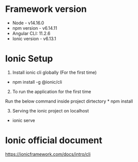 # Framework version

* Node - v14.16.0
* npm version -  v6.14.11
* Angular CLI: 11.2.6
* Ionic version - v6.13.1

# Ionic Setup

1. Install ionic cli globally (For the first time)
  
  * npm install -g @ionic/cli

2. To run the application for the first time
  
  Run the below command inside project dirtectory
    * npm install

3. Serving the ionic project on localhost

  * ionic serve

# Ionic official document

https://ionicframework.com/docs/intro/cli


  

